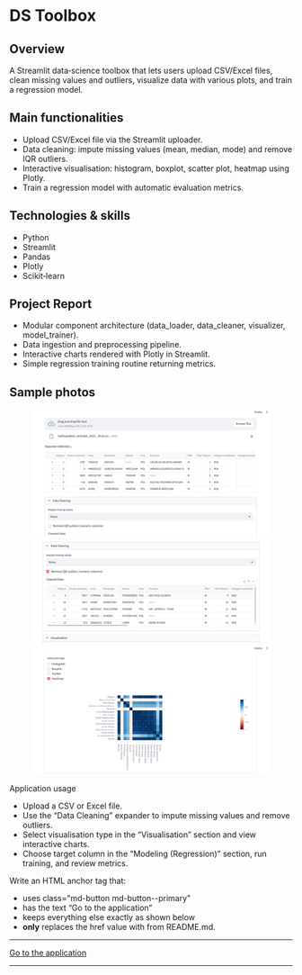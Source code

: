 # DS Toolbox

## Overview
A Streamlit data‑science toolbox that lets users upload CSV/Excel files, clean missing values and outliers, visualize data with various plots, and train a regression model.

<!-- ## Project architecture
    in Excalidraw -->

## Main functionalities
- Upload CSV/Excel file via the Streamlit uploader.  
- Data cleaning: impute missing values (mean, median, mode) and remove IQR outliers.  
- Interactive visualisation: histogram, boxplot, scatter plot, heatmap using Plotly.  
- Train a regression model with automatic evaluation metrics.

## Technologies & skills
- Python  
- Streamlit  
- Pandas  
- Plotly  
- Scikit‑learn  

## Project Report
- Modular component architecture (data_loader, data_cleaner, visualizer, model_trainer).  
- Data ingestion and preprocessing pipeline.  
- Interactive charts rendered with Plotly in Streamlit.  
- Simple regression training routine returning metrics.

## Sample photos

<figure>
    <img src="../images/dstbox1.png" alt="<figcaption>Pic_name</figcaption>" width="600">
<!-- <figcaption>Pic_name</figcaption> -->
    <img src="../images/dstbox2.png" alt="<figcaption>Pic_name2</figcaption>" width="600">
<!-- <figcaption>Pic_name2</figcaption> -->
    <img src="../images/dstbox3.png" alt="<figcaption>Pic_name3</figcaption>" width="600">
<!-- <figcaption>Pic_name3</figcaption> -->

</figure>

Application usage
- Upload a CSV or Excel file.  
- Use the “Data Cleaning” expander to impute missing values and remove outliers.  
- Select visualisation type in the “Visualisation” section and view interactive charts.  
- Choose target column in the “Modeling (Regression)” section, run training, and review metrics.

Write an HTML anchor tag that:
- uses class="md-button md-button--primary"  
- has the text “Go to the application”  
- keeps everything else exactly as shown below  
- **only** replaces the href value with <URL> from README.md. 

---

<a class="md-button md-button--primary" href="https://adamob-ds-toolbox.streamlit.app/">Go to the application</a>

---